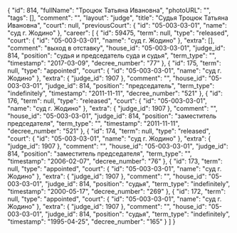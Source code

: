 {
    "id": 814,
    "fullName": "Троцюк Татьяна Ивановна",
    "photoURL": "",
    "tags": [],
    "comment": "",
    "layout": "judge",
    "title": "Судья Троцюк Татьяна Ивановна",
    "court": null,
    "previousCourt": {
        "id": "05-003-03-01",
        "name": "суд г. Жодино"
    },
    "career": [
        {
            "id": 59475,
            "term": null,
            "type": "released",
            "court": {
                "id": "05-003-03-01",
                "name": "суд г. Жодино"
            },
            "extra": [],
            "comment": "выход в отставку",
            "house_id": "05-003-03-01",
            "judge_id": 814,
            "position": "судья и председатель суда и судья",
            "term_type": "",
            "timestamp": "2017-03-09",
            "decree_number": "77"
        },
        {
            "id": 175,
            "term": null,
            "type": "appointed",
            "court": {
                "id": "05-003-03-01",
                "name": "суд г. Жодино"
            },
            "extra": {
                "judge_id": 1907
            },
            "comment": "",
            "house_id": "05-003-03-01",
            "judge_id": 814,
            "position": "председатель",
            "term_type": "indefinitely",
            "timestamp": "2011-11-11",
            "decree_number": "521"
        },
        {
            "id": 176,
            "term": null,
            "type": "released",
            "court": {
                "id": "05-003-03-01",
                "name": "суд г. Жодино"
            },
            "extra": {
                "judge_id": 1907
            },
            "comment": "",
            "house_id": "05-003-03-01",
            "judge_id": 814,
            "position": "заместитель председателя",
            "term_type": "",
            "timestamp": "2011-11-11",
            "decree_number": "521"
        },
        {
            "id": 174,
            "term": null,
            "type": "released",
            "court": {
                "id": "05-003-03-01",
                "name": "суд г. Жодино"
            },
            "extra": {
                "judge_id": 1907
            },
            "comment": "",
            "house_id": "05-003-03-01",
            "judge_id": 814,
            "position": "заместитель председателя",
            "term_type": "",
            "timestamp": "2006-02-07",
            "decree_number": "76"
        },
        {
            "id": 173,
            "term": null,
            "type": "appointed",
            "court": {
                "id": "05-003-03-01",
                "name": "суд г. Жодино"
            },
            "extra": {
                "judge_id": 1907
            },
            "comment": "",
            "house_id": "05-003-03-01",
            "judge_id": 814,
            "position": "судья",
            "term_type": "indefinitely",
            "timestamp": "2000-05-17",
            "decree_number": "269"
        },
        {
            "id": 172,
            "term": null,
            "type": "appointed",
            "court": {
                "id": "05-003-03-01",
                "name": "суд г. Жодино"
            },
            "extra": {
                "judge_id": 1907
            },
            "comment": "",
            "house_id": "05-003-03-01",
            "judge_id": 814,
            "position": "судья",
            "term_type": "indefinitely",
            "timestamp": "1995-04-25",
            "decree_number": "165"
        }
    ]
}
